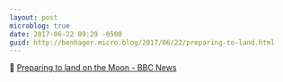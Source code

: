 ```yaml
---
layout: post
microblog: true
date: 2017-06-22 09:29 -0500
guid: http://benhager.micro.blog/2017/06/22/preparing-to-land.html
---
```

🚀 [Preparing to land on the Moon - BBC News](http://www.bbc.com/news/av/business-40359559/paris-airshow-preparing-to-land-on-the-moon)
